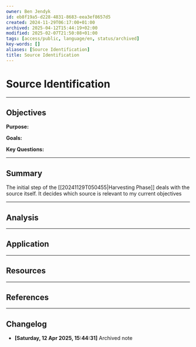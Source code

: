```yaml
---
owner: Ben Jendyk
id: eb8f19a5-d228-4831-8683-eea3ef8657d5
created: 2024-11-29T06:17:00+01:00
archived: 2025-04-12T15:44:19+02:00
modified: 2025-02-07T21:50:08+01:00
tags: [access/public, language/en, status/archived]
key-words: []
aliases: [Source Identification]
title: Source Identification
---
```


# Source Identification

---

## Objectives

**Purpose:**

**Goals:**

**Key Questions:**

---

## Summary

The initial step of the [[20241129T050455|Harvesting Phase]] deals with the source itself. It decides which source is relevant to my current objectives

---

## Analysis

---

## Application

---

## Resources

---

## References


---

## Changelog 

- **[Saturday, 12 Apr 2025, 15:44:31]** Archived note 